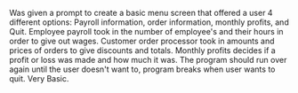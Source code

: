 Was given a prompt to create a basic menu screen that offered a user 4 different options: Payroll information, order information, monthly profits, and Quit.
Employee payroll took in the number of employee's and their hours in order to give out wages.
Customer order processor took in amounts and prices of orders to give discounts and totals.
Monthly profits decides if a profit or loss was made and how much it was.
The program should run over again until the user doesn't want to, program breaks when user wants to quit.
Very Basic.
